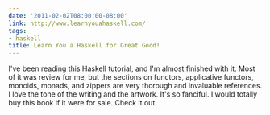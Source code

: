 ```yaml
---
date: '2011-02-02T08:00:00-08:00'
link: http://www.learnyouahaskell.com/
tags:
- haskell
title: Learn You a Haskell for Great Good!
---
```


I've been reading this Haskell tutorial, and I'm almost finished with it. Most of it was review for me, but the sections on functors, applicative functors, monoids, monads, and zippers are very thorough and invaluable references. I love the tone of the writing and the artwork. It's so fanciful. I would totally buy this book if it were for sale. Check it out.
